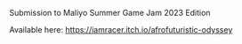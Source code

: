 Submission to Maliyo Summer Game Jam 2023 Edition

Available here: https://iamracer.itch.io/afrofuturistic-odyssey